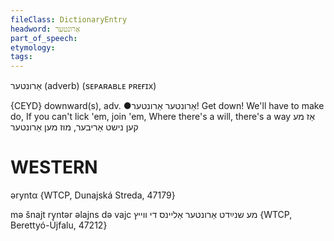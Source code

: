 ```yaml
---
fileClass: DictionaryEntry
headword: אַרונטער
part_of_speech: 
etymology: 
tags: 
---
```

אַרונטער
(adverb) (sᴇᴘᴀʀᴀʙʟᴇ ᴘʀᴇғɪx)

{CEYD}
downward(s), adv. ●אַרונטער
אַרונטער!
Get down!
We'll have to make do, If you can't lick 'em, join 'em, Where there's a will, there's a way אַז מע קען נישט אַריבער, מוז מען אַרונטער

WESTERN
========

əryntα {WTCP, Dunajská Streda, 47179}

mə šnajt ryntər əlajns də vajc מע שנײַדט אַרונטער אַליינס די ווייץ {WTCP, Berettyó-Újfalu, 47212}
